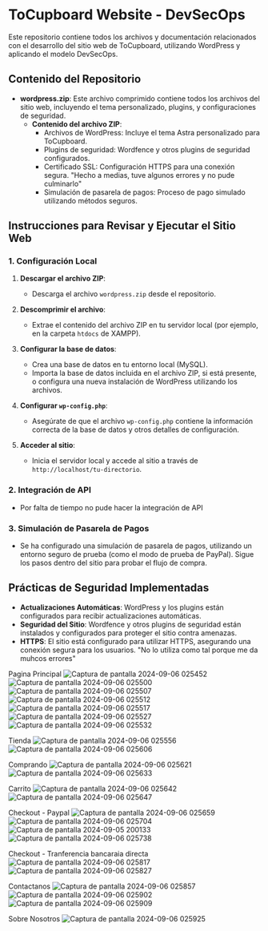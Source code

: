 # ToCupboard Website - DevSecOps

Este repositorio contiene todos los archivos y documentación relacionados con el desarrollo del sitio web de ToCupboard, utilizando WordPress y aplicando el modelo DevSecOps.

## Contenido del Repositorio

- **wordpress.zip**: Este archivo comprimido contiene todos los archivos del sitio web, incluyendo el tema personalizado, plugins, y configuraciones de seguridad.
  - **Contenido del archivo ZIP**:
    - Archivos de WordPress: Incluye el tema Astra personalizado para ToCupboard.
    - Plugins de seguridad: Wordfence y otros plugins de seguridad configurados.
    - Certificado SSL: Configuración HTTPS para una conexión segura. "Hecho a medias, tuve algunos errores y no pude culminarlo"
    - Simulación de pasarela de pagos: Proceso de pago simulado utilizando métodos seguros.

## Instrucciones para Revisar y Ejecutar el Sitio Web

### 1. Configuración Local

1. **Descargar el archivo ZIP**:
   - Descarga el archivo `wordpress.zip` desde el repositorio.

2. **Descomprimir el archivo**:
   - Extrae el contenido del archivo ZIP en tu servidor local (por ejemplo, en la carpeta `htdocs` de XAMPP).

3. **Configurar la base de datos**:
   - Crea una base de datos en tu entorno local (MySQL).
   - Importa la base de datos incluida en el archivo ZIP, si está presente, o configura una nueva instalación de WordPress utilizando los archivos.

4. **Configurar `wp-config.php`**:
   - Asegúrate de que el archivo `wp-config.php` contiene la información correcta de la base de datos y otros detalles de configuración.

5. **Acceder al sitio**:
   - Inicia el servidor local y accede al sitio a través de `http://localhost/tu-directorio`.

### 2. Integración de API

- Por falta de tiempo no pude hacer la integración de API

### 3. Simulación de Pasarela de Pagos

- Se ha configurado una simulación de pasarela de pagos, utilizando un entorno seguro de prueba (como el modo de prueba de PayPal). Sigue los pasos dentro del sitio para probar el flujo de compra.

## Prácticas de Seguridad Implementadas

- **Actualizaciones Automáticas**: WordPress y los plugins están configurados para recibir actualizaciones automáticas.
- **Seguridad del Sitio**: Wordfence y otros plugins de seguridad están instalados y configurados para proteger el sitio contra amenazas.
- **HTTPS**: El sitio está configurado para utilizar HTTPS, asegurando una conexión segura para los usuarios. "No lo utiliza como tal porque me da muhcos errores"

Pagina Principal
![Captura de pantalla 2024-09-06 025452](https://github.com/user-attachments/assets/b1c11052-82d2-4e79-b932-4b5c2af00777)
![Captura de pantalla 2024-09-06 025500](https://github.com/user-attachments/assets/6bd4b910-cc1f-40ea-ad33-32e1804f9508)
![Captura de pantalla 2024-09-06 025507](https://github.com/user-attachments/assets/ab17ae08-c4f7-4f8e-bdb2-dfe8925d3460)
![Captura de pantalla 2024-09-06 025512](https://github.com/user-attachments/assets/04a11914-4e9d-440c-9255-37da8d369627)
![Captura de pantalla 2024-09-06 025517](https://github.com/user-attachments/assets/69f8b622-9dc6-448d-906a-f36caa76a08a)
![Captura de pantalla 2024-09-06 025527](https://github.com/user-attachments/assets/eaf4a676-6f6d-4599-813b-dee59289edb3)
![Captura de pantalla 2024-09-06 025532](https://github.com/user-attachments/assets/5be40332-7d99-4ebb-9bca-a5917ead32cc)

Tienda
![Captura de pantalla 2024-09-06 025556](https://github.com/user-attachments/assets/ae6a648f-ed7c-42cd-a47b-d686634ffa03)
![Captura de pantalla 2024-09-06 025606](https://github.com/user-attachments/assets/e961ef89-3154-4ef4-bf0b-044860fbf7f2)

Comprando
![Captura de pantalla 2024-09-06 025621](https://github.com/user-attachments/assets/06e1ec38-b719-4a20-beb7-af6342d3e165)
![Captura de pantalla 2024-09-06 025633](https://github.com/user-attachments/assets/5e122393-bef8-4f91-ac05-2040dc982770)

Carrito
![Captura de pantalla 2024-09-06 025642](https://github.com/user-attachments/assets/7174a1a8-c80f-4909-8bc6-6e4831ac3ed1)
![Captura de pantalla 2024-09-06 025647](https://github.com/user-attachments/assets/82434510-2aad-4076-a3fd-ec43869d1853)

Checkout - Paypal
![Captura de pantalla 2024-09-06 025659](https://github.com/user-attachments/assets/ebd0ec8f-611f-400b-99d9-72ceacd38ec6)
![Captura de pantalla 2024-09-06 025704](https://github.com/user-attachments/assets/137f863a-63cc-4f2e-93e3-9503e4549ae3)
![Captura de pantalla 2024-09-05 200133](https://github.com/user-attachments/assets/ab9bf2ec-e2dc-4427-b442-edaf2b431ac3)
![Captura de pantalla 2024-09-06 025738](https://github.com/user-attachments/assets/579e17b1-6ba3-4567-aca8-612f7c656f21)

Checkout - Tranferencia bancaraia directa 
![Captura de pantalla 2024-09-06 025817](https://github.com/user-attachments/assets/b20851fa-0420-4aab-82bc-5693fb0be751)
![Captura de pantalla 2024-09-06 025827](https://github.com/user-attachments/assets/bfbd918c-232d-4d70-adc3-f540cba445b7)

Contactanos
![Captura de pantalla 2024-09-06 025857](https://github.com/user-attachments/assets/d93209fd-b7bd-4241-b273-24a5cee56d10)
![Captura de pantalla 2024-09-06 025902](https://github.com/user-attachments/assets/a30db0ce-b6d2-436d-adae-b0109a67f0e2)
![Captura de pantalla 2024-09-06 025909](https://github.com/user-attachments/assets/e444ce18-ca42-4d11-aede-832e2b0fb442)

Sobre Nosotros
![Captura de pantalla 2024-09-06 025925](https://github.com/user-attachments/assets/056498bc-f37a-45cd-8247-f078117f065f)



